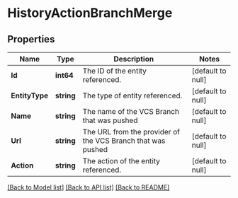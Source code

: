 # HistoryActionBranchMerge

## Properties
Name | Type | Description | Notes
------------ | ------------- | ------------- | -------------
**Id** | **int64** | The ID of the entity referenced. | [default to null]
**EntityType** | **string** | The type of entity referenced. | [default to null]
**Name** | **string** | The name of the VCS Branch that was pushed | [default to null]
**Url** | **string** | The URL from the provider of the VCS Branch that was pushed | [default to null]
**Action** | **string** | The action of the entity referenced. | [default to null]

[[Back to Model list]](../README.md#documentation-for-models) [[Back to API list]](../README.md#documentation-for-api-endpoints) [[Back to README]](../README.md)

